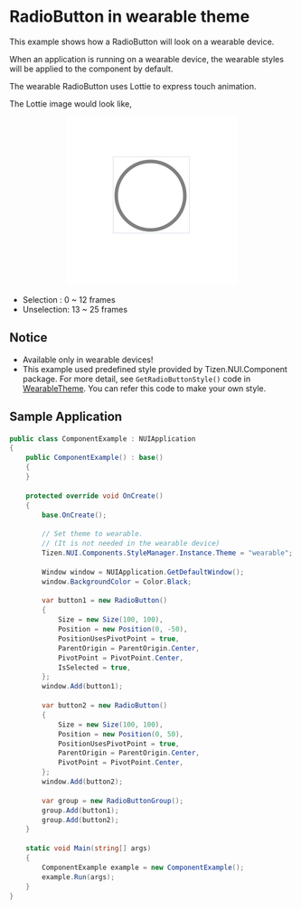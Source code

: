 # RadioButton in wearable theme
This example shows how a RadioButton will look on a wearable device.

When an application is running on a wearable device, the wearable styles will be applied to the component by default.

The wearable RadioButton uses Lottie to express touch animation.

The Lottie image would look like,

<div style="text-align:center;width:100%;"><img src="./res/icon.gif" /></div>

* Selection  :  0 ~ 12 frames
* Unselection: 13 ~ 25 frames

## Notice
* Available only in wearable devices!
* This example used predefined style provided by Tizen.NUI.Component package. For more detail, see `GetRadioButtonStyle()` code in [WearableTheme](https://github.com/rabbitfor/TizenFX/blob/master/src/Tizen.NUI.Components/PreloadStyle/WearableTheme.cs). You can refer this code to make your own style.

## Sample Application


```C#
public class ComponentExample : NUIApplication
{
    public ComponentExample() : base()
    {
    }

    protected override void OnCreate()
    {
        base.OnCreate();

        // Set theme to wearable.
        // (It is not needed in the wearable device)
        Tizen.NUI.Components.StyleManager.Instance.Theme = "wearable";

        Window window = NUIApplication.GetDefaultWindow();
        window.BackgroundColor = Color.Black;

        var button1 = new RadioButton()
        {
            Size = new Size(100, 100),
            Position = new Position(0, -50),
            PositionUsesPivotPoint = true,
            ParentOrigin = ParentOrigin.Center,
            PivotPoint = PivotPoint.Center,
            IsSelected = true,
        };
        window.Add(button1);

        var button2 = new RadioButton()
        {
            Size = new Size(100, 100),
            Position = new Position(0, 50),
            PositionUsesPivotPoint = true,
            ParentOrigin = ParentOrigin.Center,
            PivotPoint = PivotPoint.Center,
        };
        window.Add(button2);

        var group = new RadioButtonGroup();
        group.Add(button1);
        group.Add(button2);
    }

    static void Main(string[] args)
    {
        ComponentExample example = new ComponentExample();
        example.Run(args);
    }
}
```